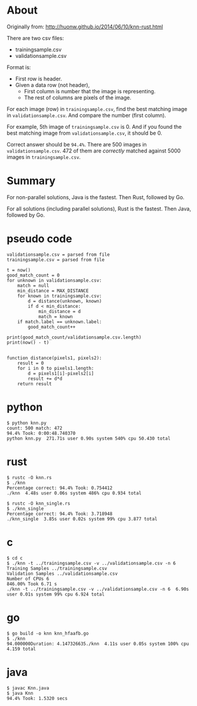 # About

Originally from: http://huonw.github.io/2014/06/10/knn-rust.html

There are two csv files:

* trainingsample.csv
* validationsample.csv

Format is:

* First row is header.
* Given a data row (not header),
    * First column is number that the image is representing.
    * The rest of columns are pixels of the image.

For each image (row) in `trainingsample.csv`, find the best matching image in `validationsample.csv`.
And compare the number (first column).

For example, 5th image of `trainingsample.csv` is 0. And if you found the best matching image from `validationsample.csv`, 
it should be 0.

Correct answer should be `94.4%`. There are 500 images in `validationsample.csv`. 472 of them are _correctly_ matched against 5000 images in `trainingsample.csv`.

# Summary

For non-parallel solutions, Java is the fastest. Then Rust, followed by Go.

For all solutions (including parallel solutions), Rust is the fastest. Then Java, followed by Go.


# pseudo code

    validationsample.csv = parsed from file
    trainingsample.csv = parsed from file

    t = now()
    good_match_count = 0
    for unknown in validationsample.csv:
        match = null
        min_distance = MAX_DISTANCE
        for known in trainingsample.csv:
            d = distance(unknown, known)
            if d < min_distance:
                min_distance = d
                match = known
        if match.label == unknown.label:
            good_match_count++

    print(good_match_count/validationsample.csv.length)
    print(now() - t)


    function distance(pixels1, pixels2):
        result = 0
        for i in 0 to pixels1.length:
            d = pixels1[i]-pixels2[i]
            result += d*d
        return result


# python

    $ python knn.py
    count: 500 match: 472
    94.4% Took: 0:00:48.740370
    python knn.py  271.71s user 0.90s system 540% cpu 50.430 total
    
# rust

    $ rustc -O knn.rs
    $ ./knn
    Percentage correct: 94.4% Took: 0.754412
    ./knn  4.48s user 0.06s system 486% cpu 0.934 total
    
    $ rustc -O knn_single.rs    
    $ ./knn_single 
    Percentage correct: 94.4% Took: 3.718948
    ./knn_single  3.85s user 0.02s system 99% cpu 3.877 total

# c

    $ cd c
    $ ./knn -t ../trainingsample.csv -v ../validationsample.csv -n 6
    Training Samples ../trainingsample.csv
    Validation Samples ../validationsample.csv
    Number of CPUs 6
    846.00% Took 6.71 s
    ./knn -t ../trainingsample.csv -v ../validationsample.csv -n 6  6.90s user 0.01s system 99% cpu 6.924 total

# go

    $ go build -o knn knn_hfaafb.go
    $ ./knn
    94.000000Duration: 4.147326635./knn  4.11s user 0.05s system 100% cpu 4.159 total
    
# java

    $ javac Knn.java
    $ java Knn
    94.4% Took: 1.5320 secs
    
